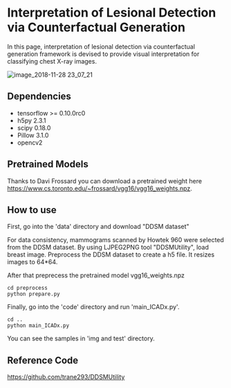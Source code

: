 # Interpretation of Lesional Detection via Counterfactual Generation


In this page, interpretation of lesional detection via counterfactual generation framework is devised to provide visual interpretation for classifying chest X-ray images.


![image_2018-11-28 23_07_21](https://user-images.githubusercontent.com/44894722/49157188-8942c880-f362-11e8-9719-e73f15ab3fde.png)




## Dependencies
* tensorflow >= 0.10.0rc0
* h5py 2.3.1
* scipy 0.18.0
* Pillow 3.1.0
* opencv2


## Pretrained Models
Thanks to Davi Frossard you can download a pretrained weight here https://www.cs.toronto.edu/~frossard/vgg16/vgg16_weights.npz.


## How to use
First, go into the 'data' directory and download "DDSM dataset"

For data consistency, mammograms scanned by Howtek 960 were selected from the DDSM dataset.
By using LJPEG2PNG tool "DDSMUtility", load breast image.
Preprocess the DDSM dataset to create a h5 file. It resizes images to 64*64.

After that preprecess the pretrained model vgg16_weights.npz

    cd preprocess
    python prepare.py

Finally, go into the 'code' directory and run 'main_ICADx.py'.
    
    cd ..
    python main_ICADx.py
    

You can see the samples in 'img and test' directory.


## Reference Code
https://github.com/trane293/DDSMUtility
